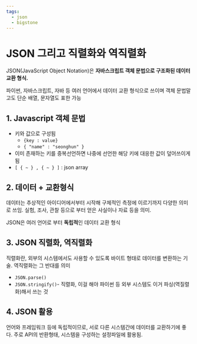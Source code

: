 ```yaml
---
tags:
  - json
  - bigstone
---
```


# JSON 그리고 직렬화와 역직렬화
JSON(JavaScript Object Notation)은 **자바스크립트 객체 문법으로 구조화된 데이터교환 형식.**

파이썬, 자바스크립트, 자바 등 여러 언어에서 데이터 교환 형식으로 쓰이며 객체 문법말고도 단순 배열, 문자열도 표한 가능

## **1. Javascript 객체 문법**
- 키와 값으로 구성됨
	- `{key : value}`
	- `{ "name" : "seonghun" }`
- 이미 존재하는 키를 중복선언하면 나중에 선언한 해당 키에 대응한 값이 덮어쓰이게 됨
- `[ { ~ } , { ~ } ]` : json array
## **2. 데이터 + 교환형식**
데이터는 추상적인 아이디어에서부터 시작해 구체적인 측정에 이르기까지 다양한 의미로 쓰임. 실험, 조사, 관찰 등으로 부터 얻은 사실이나 자료 등을 의미.

JSON은 여러 언어로 부터 **독립적**인 데이터 교환 형식

## **3. JSON 직렬화, 역직렬화**
직렬화란, 외부의 시스템에서도 사용할 수 있도록 바이트 형태로 데이터를 변환하는 기술. 역직렬화는 그 반대를 의미

- `JSON.parse()`
- `JSON.stringify()`- 직렬화, 이걸 해야 파이썬 등 외부 시스템도 이거 파싱(역질렬화)해서 쓰는 것

## **4. JSON 활용**
언어와 프레임워크 등에 독립적이므로, 서로 다른 시스템간에 데이터를 교환하기에 좋다. 주로 API의 반환형태, 
시스템을 구성하는 설정파일에 활용됨.

